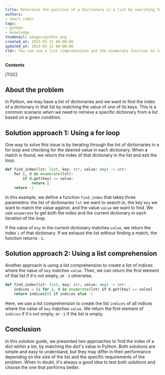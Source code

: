 ```yaml
---
title: Determine the position of a dictionary in a list by searching for a particular value in the dictionary
authors:
- smart_coder
tags:
- python
- knowledge
thumbnail: images/python.png
created_at: 2023-03-12 00:00:00
updated_at: 2023-03-12 00:00:00
tldr: You can use a list comprehension and the enumerate function to loop through the list and find the index of the dictionary that matches the desired value.
---
```


**Contents**

[TOC]

## About the problem

In Python, we may have a list of dictionaries and we want to find the index of a dictionary in that list by matching the value of one of its keys. This is a common scenario when we need to retrieve a specific dictionary from a list based on a given condition.

## Solution approach 1: Using a for loop

One way to solve this issue is by iterating through the list of dictionaries in a for loop and checking for the desired value in each dictionary. When a match is found, we return the index of that dictionary in the list and exit the loop.

```python
def find_index(lst: list, key: str, value: any) -> int:
    for i, d in enumerate(lst):
        if d.get(key) == value:
            return i
    return -1        
```

In this example, we define a function `find_index` that takes three parameters: the list of dictionaries `lst` we want to search in, the key `key` we want to match the value against, and the value `value` we want to find. We use `enumerate` to get both the index and the current dictionary in each iteration of the loop.

If the value of `key` in the current dictionary matches `value`, we return the index `i` of that dictionary. If we exhaust the list without finding a match, the function returns `-1`.

## Solution approach 2: Using a list comprehension

Another approach is using a list comprehension to create a list of indices where the value of `key` matches `value`. Then, we can return the first element of that list if it's not empty, or `-1` otherwise.

```python
def find_index(lst: list, key: str, value: any) -> int:
    indices = [i for i, d in enumerate(lst) if d.get(key) == value]
    return indices[0] if indices else -1
```

Here, we use a list comprehension to create the list `indices` of all indices where the value of `key` matches `value`. We return the first element of `indices` if it's not empty, or `-1` if the list is empty.

## Conclusion

In this solution guide, we presented two approaches to find the index of a dict within a list, by matching the dict's value in Python. Both solutions are simple and easy to understand, but they may differ in their performance depending on the size of the list and the specific requirements of the problem. When in doubt, it's always a good idea to test both solutions and choose the one that performs better.
